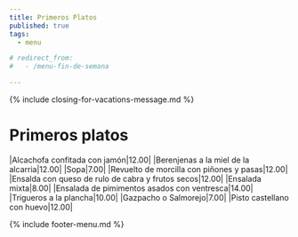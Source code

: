 ```yaml
---
title: Primeros Platos
published: true
tags:
  - menu

# redirect_from:
#   - /menu-fin-de-semana

---
```


{% include closing-for-vacations-message.md %}

# Primeros platos

|Alcachofa confitada con jamón|12.00|
|Berenjenas a la miel de la alcarria|12.00|
|Sopa|7.00|
|Revuelto de morcilla con piñones y pasas|12.00|
|Ensalda con queso de rulo de cabra y frutos secos|12.00|
|Ensalada mixta|8.00|
|Ensalada de pimimentos asados con ventresca|14.00|
|Trigueros a la plancha|10.00|
|Gazpacho o Salmorejo|7.00|
|Pisto castellano con huevo|12.00|

{% include footer-menu.md %}
